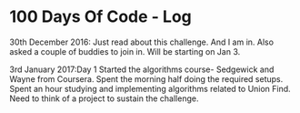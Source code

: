 # 100 Days Of Code - Log

30th December 2016:
Just read about this challenge. And I am in. Also asked a couple of buddies to join in. Will be starting on Jan 3.

3rd January 2017:Day 1
Started the algorithms course- Sedgewick and Wayne from Coursera. Spent the morning half doing the required setups. Spent an hour studying and implementing algorithms related to Union Find. Need to think of a project to sustain the challenge.


